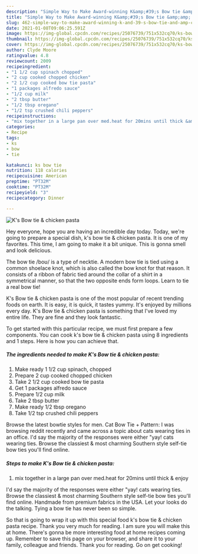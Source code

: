 ```yaml
---
description: "Simple Way to Make Award-winning K&amp;#39;s Bow tie &amp;amp; chicken pasta"
title: "Simple Way to Make Award-winning K&amp;#39;s Bow tie &amp;amp; chicken pasta"
slug: 462-simple-way-to-make-award-winning-k-and-39-s-bow-tie-and-amp-chicken-pasta
date: 2021-01-08T09:06:25.591Z
image: https://img-global.cpcdn.com/recipes/25076739/751x532cq70/ks-bow-tie-chicken-pasta-recipe-main-photo.jpg
thumbnail: https://img-global.cpcdn.com/recipes/25076739/751x532cq70/ks-bow-tie-chicken-pasta-recipe-main-photo.jpg
cover: https://img-global.cpcdn.com/recipes/25076739/751x532cq70/ks-bow-tie-chicken-pasta-recipe-main-photo.jpg
author: Clyde Moore
ratingvalue: 4.8
reviewcount: 2009
recipeingredient:
- "1 1/2 cup spinach chopped"
- "2 cup cooked chopped chicken"
- "2 1/2 cup cooked bow tie pasta"
- "1 packages alfredo sauce"
- "1/2 cup milk"
- "2 tbsp butter"
- "1/2 tbsp oregano"
- "1/2 tsp crushed chili peppers"
recipeinstructions:
- "mix together in a large pan over med.heat for 20mins until thick &amp; enjoy"
categories:
- Recipe
tags:
- ks
- bow
- tie

katakunci: ks bow tie 
nutrition: 118 calories
recipecuisine: American
preptime: "PT32M"
cooktime: "PT32M"
recipeyield: "3"
recipecategory: Dinner

---
```



![K&#39;s Bow tie &amp; chicken pasta](https://img-global.cpcdn.com/recipes/25076739/751x532cq70/ks-bow-tie-chicken-pasta-recipe-main-photo.jpg)

Hey everyone, hope you are having an incredible day today. Today, we're going to prepare a special dish, k&#39;s bow tie &amp; chicken pasta. It is one of my favorites. This time, I am going to make it a bit unique. This is gonna smell and look delicious.

The bow tie /boʊ/ is a type of necktie. A modern bow tie is tied using a common shoelace knot, which is also called the bow knot for that reason. It consists of a ribbon of fabric tied around the collar of a shirt in a symmetrical manner, so that the two opposite ends form loops. Learn to tie a real bow tie!

K&#39;s Bow tie &amp; chicken pasta is one of the most popular of recent trending foods on earth. It is easy, it is quick, it tastes yummy. It's enjoyed by millions every day. K&#39;s Bow tie &amp; chicken pasta is something that I've loved my entire life. They are fine and they look fantastic.


To get started with this particular recipe, we must first prepare a few components. You can cook k&#39;s bow tie &amp; chicken pasta using 8 ingredients and 1 steps. Here is how you can achieve that.

<!--inarticleads1-->

##### The ingredients needed to make K&#39;s Bow tie &amp; chicken pasta:

1. Make ready 1 1/2 cup spinach, chopped
1. Prepare 2 cup cooked chopped chicken
1. Take 2 1/2 cup cooked bow tie pasta
1. Get 1 packages alfredo sauce
1. Prepare 1/2 cup milk
1. Take 2 tbsp butter
1. Make ready 1/2 tbsp oregano
1. Take 1/2 tsp crushed chili peppers


Browse the latest bowtie styles for men. Cat Bow Tie + Pattern: I was browsing reddit recently and came across a topic about cats wearing ties in an office. I&#39;d say the majority of the responses were either &#34;yay! cats wearing ties. Browse the classiest &amp; most charming Southern style self-tie bow ties you&#39;ll find online. 

<!--inarticleads2-->

##### Steps to make K&#39;s Bow tie &amp; chicken pasta:

1. mix together in a large pan over med.heat for 20mins until thick &amp; enjoy


I&#39;d say the majority of the responses were either &#34;yay! cats wearing ties. Browse the classiest &amp; most charming Southern style self-tie bow ties you&#39;ll find online. Handmade from premium fabrics in the USA. Let your looks do the talking. Tying a bow tie has never been so simple. 

So that is going to wrap it up with this special food k&#39;s bow tie &amp; chicken pasta recipe. Thank you very much for reading. I am sure you will make this at home. There's gonna be more interesting food at home recipes coming up. Remember to save this page on your browser, and share it to your family, colleague and friends. Thank you for reading. Go on get cooking!
